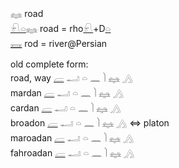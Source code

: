 𓈐 road  
[𓍯](𓍯)[𓏏](𓏏)𓈐 road = rho[𓍯](𓍯)+D[𓏏](𓏏)  
[𓈘](𓈘) rod = river@Persian  


old complete form:  
road, way   [𓐝](𓐝)   𓂝  𓏏  𓈖  𓌙  𓈐  𓂻  
mardan [𓐝](𓐝) 𓂝  𓏏  𓈖  𓌙  𓈐  𓂻  
cardan [𓐝](𓐝) 𓂝  𓏏  𓈖  𓌙  𓈐  𓂻  
broadon [𓐝](𓐝) 𓂝  𓏏  𓈖  𓌙  𓈐  𓂻  ⇔ platon  
maroadan [𓐝](𓐝) 𓂝 𓏏 𓈖 𓌙 𓈐 𓂻  
fahroadan [𓐝](𓐝) 𓂝 𓏏 𓈖 𓌙 𓈐 𓂻  